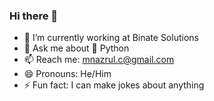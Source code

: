 ### Hi there 👋

<!--
**mnislam01/mnislam01** is a ✨ _special_ ✨ repository because its `README.md` (this file) appears on your GitHub profile.
-->

- :office: I’m currently working at Binate Solutions 
- 💬 Ask me about :snake: Python 
- 📫 Reach me: mnazrul.c@gmail.com
- 😄 Pronouns: He/Him 
- ⚡ Fun fact: I can make jokes about anything
